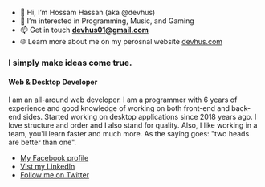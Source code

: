 - 👋 Hi, I’m Hossam Hassan (aka @devhus)
- 👀 I’m interested in Programming, Music, and Gaming
- 📫 Get in touch **devhus01@gmail.com**
- 🌐 Learn more about me on my perosnal website [devhus.com](https://devhus.com/)

### I simply make ideas come true.
#### Web & Desktop Developer

I am an all-around web developer. I am a programmer with 6 years of experience and good knowledge of working on both front-end and back-end sides. Started working on desktop applications since 2018 years ago. I love structure and order and I also stand for quality. Also, I like working in a team, you'll learn faster and much more. As the saying goes: "two heads are better than one".

* [My Facebook profile](https://www.facebook.com/devhus/)
* [Vist my LinkedIn](https://www.linkedin.com/in/devhus/)
* [Follow me on Twitter](https://twitter.com/devhus)


